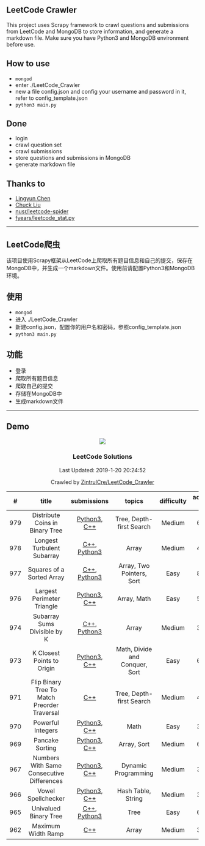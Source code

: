 ## LeetCode Crawler

This project uses Scrapy framework to crawl questions and submissions from LeetCode and MongoDB to store information, and generate a markdown file. Make sure you have Python3 and MongoDB environment before use.

## How to use
- ```mongod```
- enter ./LeetCode_Crawler
- new a file config.json and config your username and password in it, refer to config_template.json
- ```python3 main.py```

## Done
- login
- crawl question set
- crawl submissions
- store questions and submissions in MongoDB
- generate markdown file

## Thanks to
- <a href="https://github.com/Excited-ccccly">Lingyun Chen</a>
- <a href="https://github.com/Ma63d">Chuck Liu</a>
- <a href="https://github.com/nusr/leetcode-spider">nusr/leetcode-spider</a>
- <a href="https://gist.github.com/fyears/487fc702ba814f0da367a17a2379e8ba">fyears/leetcode_stat.py</a>

---

## LeetCode爬虫

该项目使用Scrapy框架从LeetCode上爬取所有题目信息和自己的提交，保存在MongoDB中，并生成一个markdown文件。使用前请配置Python3和MongoDB环境。

## 使用
- ```mongod```
- 进入 ./LeetCode_Crawler
- 新建config.json，配置你的用户名和密码，参照config_template.json
- ```python3 main.py```

## 功能
- 登录
- 爬取所有题目信息
- 爬取自己的提交
- 存储在MongoDB中
- 生成markdown文件

---

## Demo

<p align="center"><img src="https://theme.zdassets.com/theme_assets/9008406/036323c6afd10392aa5b7e3a2eb7557d17955c81.png"></p>
<h3 align="center"><strong>LeetCode Solutions</strong></center></h2>
<p align="center">Last Updated: 2019-1-20 20:24:52</p>
<p align="center">Crawled by <a href = "https://github.com/ZintrulCre/LeetCode_Crawler">ZintrulCre/LeetCode_Crawler</a></p>

| # | title | submissions | topics | difficulty | accepted rate | likes | dislikes |
| :------: | :------: | :------: | :------: | :------: | :------: | :------: | :------: |
| 979 | Distribute Coins in Binary Tree | [Python3](https://github.com/ZintrulCre/LeetCode/blob/master/python3/979.py), [C++](https://github.com/ZintrulCre/LeetCode/blob/master/cpp/979.cpp) | Tree, Depth-first Search | Medium | 63.2% | 55 | 1
| 978 | Longest Turbulent Subarray | [C++](https://github.com/ZintrulCre/LeetCode/blob/master/cpp/978.cpp), [Python3](https://github.com/ZintrulCre/LeetCode/blob/master/python3/978.py) | Array | Medium | 45.9% | 15 | 5
| 977 | Squares of a Sorted Array | [C++](https://github.com/ZintrulCre/LeetCode/blob/master/cpp/977.cpp), [Python3](https://github.com/ZintrulCre/LeetCode/blob/master/python3/977.py) | Array, Two Pointers, Sort | Easy | 83.0% | 10 | 4
| 976 | Largest Perimeter Triangle | [Python3](https://github.com/ZintrulCre/LeetCode/blob/master/python3/976.py), [C++](https://github.com/ZintrulCre/LeetCode/blob/master/cpp/976.cpp) | Array, Math | Easy | 55.8% | 54 | 6
| 974 | Subarray Sums Divisible by K | [C++](https://github.com/ZintrulCre/LeetCode/blob/master/cpp/974.cpp), [Python3](https://github.com/ZintrulCre/LeetCode/blob/master/python3/974.py) | Array | Medium | 37.6% | 104 | 4
| 973 | K Closest Points to Origin | [Python3](https://github.com/ZintrulCre/LeetCode/blob/master/python3/973.py), [C++](https://github.com/ZintrulCre/LeetCode/blob/master/cpp/973.cpp) | Math, Divide and Conquer, Sort | Easy | 67.9% | 59 | 12
| 971 | Flip Binary Tree To Match Preorder Traversal | [C++](https://github.com/ZintrulCre/LeetCode/blob/master/cpp/971.cpp) | Tree, Depth-first Search | Medium | 41.8% | 56 | 27
| 970 | Powerful Integers | [Python3](https://github.com/ZintrulCre/LeetCode/blob/master/python3/970.py), [C++](https://github.com/ZintrulCre/LeetCode/blob/master/cpp/970.cpp) | Math | Easy | 38.5% | 28 | 56
| 969 | Pancake Sorting | [Python3](https://github.com/ZintrulCre/LeetCode/blob/master/python3/969.py), [C++](https://github.com/ZintrulCre/LeetCode/blob/master/cpp/969.cpp) | Array, Sort | Medium | 62.2% | 60 | 63
| 967 | Numbers With Same Consecutive Differences | [Python3](https://github.com/ZintrulCre/LeetCode/blob/master/python3/967.py), [C++](https://github.com/ZintrulCre/LeetCode/blob/master/cpp/967.cpp) | Dynamic Programming | Medium | 35.4% | 53 | 9
| 966 | Vowel Spellchecker | [Python3](https://github.com/ZintrulCre/LeetCode/blob/master/python3/966.py), [C++](https://github.com/ZintrulCre/LeetCode/blob/master/cpp/966.cpp) | Hash Table, String | Medium | 37.5% | 41 | 76
| 965 | Univalued Binary Tree | [C++](https://github.com/ZintrulCre/LeetCode/blob/master/cpp/965.cpp), [Python3](https://github.com/ZintrulCre/LeetCode/blob/master/python3/965.py) | Tree | Easy | 69.5% | 64 | 16
| 962 | Maximum Width Ramp | [C++](https://github.com/ZintrulCre/LeetCode/blob/master/cpp/962.cpp) | Array | Medium | 37.6% | 150 | 6
